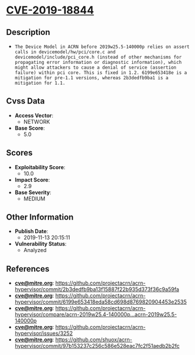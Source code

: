 
# [CVE-2019-18844](https://github.com/projectacrn/acrn-hypervisor/commit/2b3dedfb9ba13f15887f22b935d373f36c9a59fa)

## Description

- `The Device Model in ACRN before 2019w25.5-140000p relies on assert calls in devicemodel/hw/pci/core.c and devicemodel/include/pci_core.h (instead of other mechanisms for propagating error information or diagnostic information), which might allow attackers to cause a denial of service (assertion failure) within pci core. This is fixed in 1.2. 6199e653418e is a mitigation for pre-1.1 versions, whereas 2b3dedfb9ba1 is a mitigation for 1.1.`

## Cvss Data

- **Access Vector**:
  - NETWORK
- **Base Score**:
  - 5.0

## Scores

- **Exploitability Score**:
  - 10.0
- **Impact Score**:
  - 2.9
- **Base Severity**:
  - MEDIUM

## Other Information

- **Publish Date**:
  - 2019-11-13 20:15:11
- **Vulnerability Status**:
  - Analyzed

## References

- **cve@mitre.org**: https://github.com/projectacrn/acrn-hypervisor/commit/2b3dedfb9ba13f15887f22b935d373f36c9a59fa
- **cve@mitre.org**: https://github.com/projectacrn/acrn-hypervisor/commit/6199e653418eda58cd698d8769820904453e2535
- **cve@mitre.org**: https://github.com/projectacrn/acrn-hypervisor/compare/acrn-2019w25.4-140000p...acrn-2019w25.5-140000p
- **cve@mitre.org**: https://github.com/projectacrn/acrn-hypervisor/issues/3252
- **cve@mitre.org**: https://github.com/shuox/acrn-hypervisor/commit/97b153237c256c586e528eac7fc2f51aedb2b2fc
